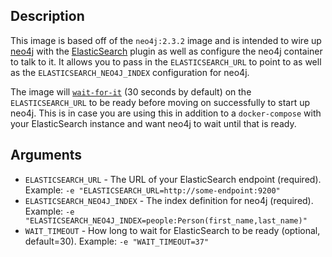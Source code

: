 ## Description
This image is based off of the `neo4j:2.3.2` image and is intended to wire up [neo4j](http://neo4j.com/) with the [ElasticSearch](http://neo4j.com/developer/elastic-search/) plugin as well as configure the neo4j container to talk to it. It allows you to pass in the `ELASTICSEARCH_URL` to point to as well as the `ELASTICSEARCH_NEO4J_INDEX` configuration for neo4j.

The image will [`wait-for-it`](https://github.com/vishnubob/wait-for-it) (30 seconds by default) on the `ELASTICSEARCH_URL` to be ready before moving on successfully to start up neo4j. This is in case you are using this in addition to a `docker-compose` with your ElasticSearch instance and want neo4j to wait until that is ready.

## Arguments
- `ELASTICSEARCH_URL` - The URL of your ElasticSearch endpoint (required). Example: `-e "ELASTICSEARCH_URL=http://some-endpoint:9200"`
- `ELASTICSEARCH_NEO4J_INDEX` - The index definition for neo4j (required). Example: `-e "ELASTICSEARCH_NEO4J_INDEX=people:Person(first_name,last_name)"`
- `WAIT_TIMEOUT` - How long to wait for ElasticSearch to be ready (optional, default=30). Example: `-e "WAIT_TIMEOUT=37"`
